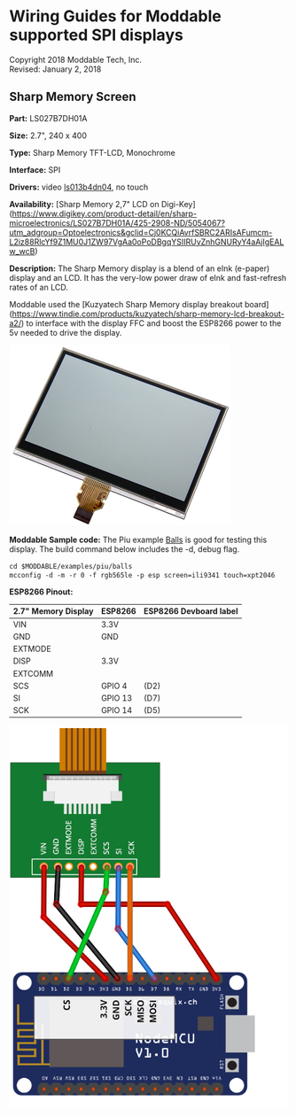 # Wiring Guides for Moddable supported SPI displays

Copyright 2018 Moddable Tech, Inc.  
Revised: January 2, 2018


## Sharp Memory Screen 
**Part:** LS027B7DH01A

**Size:** 2.7", 240 x 400

**Type:** Sharp Memory TFT-LCD, Monochrome

**Interface:** SPI

**Drivers:** video [ls013b4dn04](../../documentation/drivers/ls013b4dn04/ls013b4dn04.md), no touch

**Availability:** [Sharp Memory 2,7" LCD on Digi-Key] (https://www.digikey.com/product-detail/en/sharp-microelectronics/LS027B7DH01A/425-2908-ND/5054067?utm_adgroup=Optoelectronics&gclid=Cj0KCQiAvrfSBRC2ARIsAFumcm-L2iz88RlcYf9Z1MU0J1ZW97VgAa0oPoDBgqYSIIRUyZnhGNURyY4aAjIgEALw_wcB)

**Description:** The Sharp Memory display is a blend of an eInk (e-paper) display and an LCD. It has the very-low power draw of eInk and fast-refresh rates of an LCD.

Moddable used the [Kuzyatech Sharp Memory display breakout board] (https://www.tindie.com/products/kuzyatech/sharp-memory-lcd-breakout-a2/) to interface with the display FFC and boost the ESP8266 power to the 5v needed to drive the display.


![Generic SPI Display](images/Sharp_Memory_LCD_LS027B7DH01.jpg)

**Moddable Sample code:** The Piu example [Balls](../../examples/piu/balls/) is good for testing this display. The build command below includes the -d, debug flag.

```
cd $MODDABLE/examples/piu/balls
mcconfig -d -m -r 0 -f rgb565le -p esp screen=ili9341 touch=xpt2046  
```

**ESP8266 Pinout:**

| 2.7" Memory Display | ESP8266 | ESP8266 Devboard label
| --- | --- | --- |
| VIN | 3.3V |  
| GND | GND | 
| EXTMODE |  |  
| DISP | 3.3V | 
| EXTCOMM |  | 
| SCS | GPIO 4 | (D2) 
| SI | GPIO 13 | (D7) 
| SCK | GPIO 14 | (D5) 

![Generic SPI Display](images/wiring-Kuzyatech-sharp-2.7.jpg)



